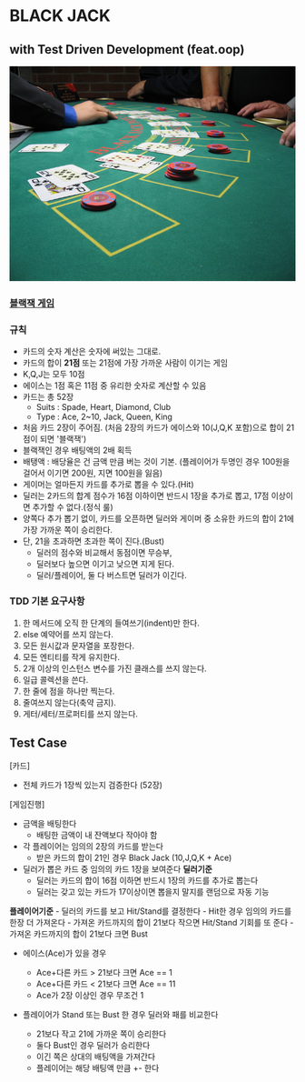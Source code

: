 # BLACK JACK 
## with Test Driven Development (feat.oop)

![blackjack](img/blackjack.jpg)

### [블랙잭 게임](http://www.247blackjack.com/)

### 규칙
- 카드의 숫자 계산은 숫자에 써있는 그대로. 
- 카드의 합이 **21점** 또는 21점에 가장 가까운 사람이 이기는 게임
- K,Q,J는 모두 10점
- 에이스는 1점 혹은 11점 중 유리한 숫자로 계산할 수 있음
- 카드는 총 52장
    - Suits : Spade, Heart, Diamond, Club
    - Type : Ace, 2~10, Jack, Queen, King
- 처음 카드 2장이 주어짐. (처음 2장의 카드가 에이스와 10(J,Q,K 포함)으로 합이 21점이 되면 '블랙잭')
- 블랙잭인 경우 배팅액의 2배 획득
- 배탱액 : 배당율은 건 금액 만큼 버는 것이 기본. (플레이어가 두명인 경우 100원을 걸어서 이기면 200원, 지면 100원을 잃음)
- 게이머는 얼마든지 카드를 추가로 뽑을 수 있다.(Hit)
- 딜러는 2카드의 합계 점수가 16점 이하이면 반드시 1장을 추가로 뽑고, 17점 이상이면 추가할 수 없다.(정식 룰)
- 양쪽다 추가 뽑기 없이, 카드를 오픈하면 딜러와 게이머 중 소유한 카드의 합이 21에 가장 가까운 쪽이 승리한다.
- 단, 21을 초과하면 초과한 쪽이 진다.(Bust)
    - 딜러의 점수와 비교해서 동점이면 무승부, 
    - 딜러보다 높으면 이기고 낮으면 지게 된다. 
    - 딜러/플레이어, 둘 다 버스트면 딜러가 이긴다.




### TDD 기본 요구사항

1. 한 메서드에 오직 한 단계의 들여쓰기(indent)만 한다.
1. else 예약어를 쓰지 않는다.
1. 모든 원시값과 문자열을 포장한다.
1. 모든 엔티티를 작게 유지한다.
1. 2개 이상의 인스턴스 변수를 가진 클래스를 쓰지 않는다.
1. 일급 콜렉션을 쓴다.
1. 한 줄에 점을 하나만 찍는다.
1. 줄여쓰지 않는다(축약 금지).
1. 게터/세터/프로퍼티를 쓰지 않는다.



## Test Case
[카드]
- 전체 카드가 1장씩 있는지 검증한다 (52장)

[게임진행]
- 금액을 배팅한다
    - 배팅한 금액이 내 잔액보다 작아야 함
- 각 플레이어는 임의의 2장의 카드를 받는다
    - 받은 카드의 합이 21인 경우 Black Jack (10,J,Q,K + Ace)
- 딜러가 뽑은 카드 중 임의의 카드 1장을 보여준다
**딜러기준**
    - 딜러는 카드의 합이 16점 이하면 반드시 1장의 카드를 추가로 뽑는다
    - 딜러는 갖고 있는 카드가 17이상이면 뽑을지 말지를 랜덤으로 자동 기능
    

**플레이어기준**
    - 딜러의 카드를 보고 Hit/Stand를 결정한다
    - Hit한 경우 임의의 카드를 한장 더 가져온다
        - 가져온 카드까지의 합이 21보다 작으면 Hit/Stand 기회를 또 준다
        - 가져온 카드까지의 합이 21보다 크면 Bust

- 에이스(Ace)가 있을 경우 
    - Ace+다른 카드 > 21보다 크면 Ace == 1
    - Ace+다른 카드 < 21보다 크면 Ace == 11
    - Ace가 2장 이상인 경우 무조건 1
        
- 플레이어가 Stand 또는 Bust 한 경우 딜러와 패를 비교한다
    - 21보다 작고 21에 가까운 쪽이 승리한다
    - 둘다 Bust인 경우 딜러가 승리한다
    - 이긴 쪽은 상대의 배팅액을 가져간다
    - 플레이어는 해당 배팅액 만큼 +- 한다
    

